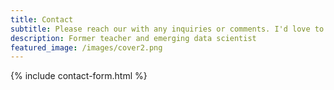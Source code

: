 ```yaml
---
title: Contact
subtitle: Please reach our with any inquiries or comments. I'd love to hear from you!
description: Former teacher and emerging data scientist
featured_image: /images/cover2.png
---
```


{% include contact-form.html %}

<!-- We've made a contact form that you can use with [Formspree](https://formspree.io/create/jekyllthemes) to handle up to 50 submissions per month for free. You could also easily switch out the end-point to use another contact form service. -->
